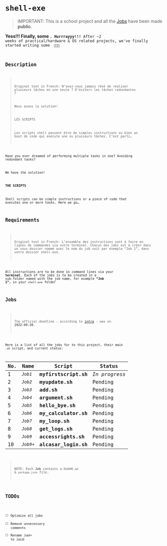 # `shell-exe`
> IMPORTANT: This is a school project and all the [Jobs](#Jobs) have been made **public**.

**Yess!!! Finally, some <code>. Hurrrayyy!!!**
After ~2 weeks of practical/hardware & OS related projects, we've finally started writing some <code> 🎉🎊🥳
 
 
## Description
> Original text in French: 
> N’avez-vous jamais rêvé de réaliser plusieurs tâches en une seule ? 
> D’éviter> les tâches redondantes ?
> 
> Nous avons la solution!
> 
> LES SCRIPTS
> 
> Les scripts shell peuvent être de simples instructions ou bien un 
> bout de code qui exécute une ou plusieurs tâches.
> C’est parti…
> 

Have you ever dreamed of performing multiple tasks in one? Avoiding redundant tasks?

We have the solution!

**THE SCRIPTS**

Shell scripts can be simple instructions or a piece of code that executes one or more tasks.
Here we go…



## Requirements
> Original text in French: 
> L’ensemble des instructions sont à faire en lignes de commandes via votre terminal.
> Chacun des jobs est à créer dans un sous-dossier nommé avec le nom du job soit par exemple “Job 1”, dans votre dossier shell-exe.

All instructions are to be done in command lines via your **terminal**. 
Each of the jobs is to be created in a sub-folder named with the job name, for example **“Job 1”**, in your *`shell-exe`* folder



## Jobs
> The official deadline - according to [intra](https://intra.laplateforme.io) - was on **2022-09-30**. 

Here is a list of all the jobs for to this project, their main `.sh` script, and current status:

| No. | Name | Script | Status |
| --- | ---- | ------ | ------ |
| 1 | *`Job1`* | **myfirstscript.sh** | *In progress* |
| 2 | *`Job2`* | **myupdate.sh** | Pending |
| 3 | *`Job3`* | **add.sh** | Pending |
| 4 | *`Job4`* | **argument.sh** | Pending |
| 5 | *`Job5`* | **hello_bye.sh** | Pending |
| 6 | *`Job6`* | **my_calculator.sh** | Pending |
| 7 | *`Job7`* | **my_loop.sh** | Pending |
| 8 | *`Job8`* | **get_logs.sh** | Pending |
| 9 | *`Job9`* | **accessrights.sh** | Pending |
| 10 | *`Job9+`* | **alcasar_login.sh** | Pending |

> NOTE: Each **Job** contains a `README.md` & `package.json` file.  



## TODOs

- [ ] Optimize all jobs 
- [ ] Remove unnecessary comments
- [ ] Rename *`Job9+`* to *`Job10`*
